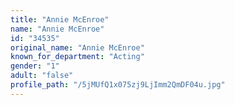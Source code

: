 ```yaml
---
title: "Annie McEnroe"
name: "Annie McEnroe"
id: "34535"
original_name: "Annie McEnroe"
known_for_department: "Acting"
gender: "1"
adult: "false"
profile_path: "/5jMUfQ1x075zj9LjImm2QmDF04u.jpg"
---
```

